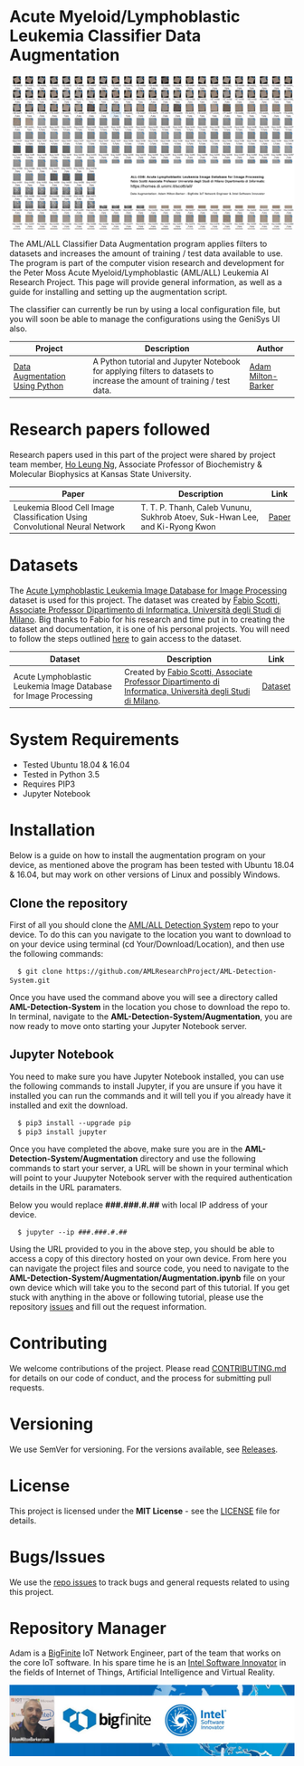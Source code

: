 # Acute Myeloid/Lymphoblastic Leukemia Classifier Data Augmentation
![Peter Moss Acute Myeloid/Lymphoblastic (AML/ALL) Leukemia Python Classifiers](Media/Images/banner.png) 

The AML/ALL Classifier Data Augmentation program applies filters to datasets and increases the amount of training / test data available to use. The program is part of the computer vision research and development for the Peter Moss Acute Myeloid/Lymphoblastic (AML/ALL) Leukemia AI Research Project. This page will provide general information, as well as a guide for installing and setting up the augmentation script.

The classifier can currently be run by using a local configuration file, but you will soon be able to manage the configurations using the GeniSys UI also.

| Project  | Description | Author | 
| ------------- | ------------- | ------------- |
| [Data Augmentation Using Python](https://github.com/AMLResearchProject/AML-Detection-System/tree/master/Augmentation/Augmentation.ipynb "Data Augmentation Using Python") | A Python tutorial and Jupyter Notebook for applying filters to datasets to increase the amount of training / test data. | [Adam Milton-Barker](https://github.com/AdamMiltonBarker "Adam Milton-Barker") |

# Research papers followed
Research papers used in this part of the project were shared by project team member, [Ho Leung Ng](https://github.com/holeung "Ho  Leung Ng"), Associate Professor of Biochemistry & Molecular Biophysics at Kansas State University.

| Paper  | Description | Link | 
| ------------- | ------------- | ------------- |
| Leukemia Blood Cell Image Classification Using Convolutional Neural Network | T. T. P. Thanh, Caleb Vununu, Sukhrob Atoev, Suk-Hwan Lee, and Ki-Ryong Kwon | [Paper](http://www.ijcte.org/vol10/1198-H0012.pdf "Paper") |

# Datasets
The [Acute Lymphoblastic Leukemia Image Database for Image Processing](https://homes.di.unimi.it/scotti/all/) dataset is used for this project. The dataset was created by [Fabio Scotti, Associate Professor Dipartimento di Informatica, Università degli Studi di Milano](https://homes.di.unimi.it/scotti/). Big thanks to Fabio for his research and time put in to creating the dataset and documentation, it is one of his personal projects. You will need to follow the steps outlined [here](https://homes.di.unimi.it/scotti/all/#download) to gain access to the dataset.

| Dataset  | Description | Link | 
| ------------- | ------------- | ------------- |
| Acute Lymphoblastic Leukemia Image Database for Image Processing | Created by [Fabio Scotti, Associate Professor Dipartimento di Informatica, Università degli Studi di Milano](https://homes.di.unimi.it/scotti/).  | [Dataset](https://homes.di.unimi.it/scotti/all/#download "Dataset") |

# System Requirements

- Tested Ubuntu 18.04 & 16.04
- Tested in Python 3.5
- Requires PIP3
- Jupyter Notebook

# Installation
Below is a guide on how to install the augmentation program on your device, as mentioned above the program has been tested with Ubuntu 18.04 & 16.04, but may work on other versions of Linux and possibly Windows.

## Clone the repository
First of all you should clone the [AML/ALL Detection System](https://github.com/AMLResearchProject/AML-Detection-System/ "AML/ALL Detection System") repo to your device. To do this can you navigate to the location you want to download to on your device using terminal  (cd Your/Download/Location), and then use the following commands:

```
  $ git clone https://github.com/AMLResearchProject/AML-Detection-System.git
```

Once you have used the command above you will see a directory called __AML-Detection-System__ in the location you chose to download the repo to. In terminal, navigate to the __AML-Detection-System/Augmentation__, you are now ready to move onto starting your Jupyter Notebook server.

## Jupyter Notebook
You need to make sure you have Jupyter Notebook installed, you can use the following commands to install Jupyter, if you are unsure if you have it installed you can run the commands and it will tell you if you already have it installed and exit the download. 

```
  $ pip3 install --upgrade pip
  $ pip3 install jupyter
```
Once you have completed the above, make sure you are in the __AML-Detection-System/Augmentation__ directory and use the following commands to start your server, a URL will be shown in your terminal which will point to your Juupyter Notebook server with the required authentication details in the URL paramaters.

Below you would replace __###.###.#.##__ with local IP address of your device.

```
  $ jupyter --ip ###.###.#.##
```

Using the URL provided to you in the above step, you should be able to access a copy of this directory hosted on your own device. From here you can navigate the project files and source code, you need to navigate to the __AML-Detection-System/Augmentation/Augmentation.ipynb__ file on your own device which will take you to the second part of this tutorial. If you get stuck with anything in the above or following tutorial, please use the repository [issues](https://github.com/AMLResearchProject/AML-Detection-System/issues "issues") and fill out the request information.

# Contributing
We welcome contributions of the project. Please read [CONTRIBUTING.md](https://github.com/AMLResearchProject/AML-Detection-System/blob/master/CONTRIBUTING.md "CONTRIBUTING.md") for details on our code of conduct, and the process for submitting pull requests.

# Versioning
We use SemVer for versioning. For the versions available, see [Releases](https://github.com/AMLResearchProject/AML-Detection-System/releases "Releases").

# License
This project is licensed under the **MIT License** - see the [LICENSE](https://github.com/AMLResearchProject/AML-Detection-System/blob/master/LICENSE "LICENSE") file for details.

# Bugs/Issues
We use the [repo issues](https://github.com/AMLResearchProject/AML-Detection-System/issues "repo issues") to track bugs and general requests related to using this project. 

# Repository Manager
Adam is a [BigFinite](https://www.bigfinite.com "BigFinite") IoT Network Engineer, part of the team that works on the core IoT software. In his spare time he is an [Intel Software Innovator](https://software.intel.com/en-us/intel-software-innovators/overview "Intel Software Innovator") in the fields of Internet of Things, Artificial Intelligence and Virtual Reality.

[![Adam Milton-Barker: BigFinte IoT Network Engineer & Intel® Software Innovator](../Media/Images/Adam-Milton-Barker.jpg)](https://github.com/AdamMiltonBarker)